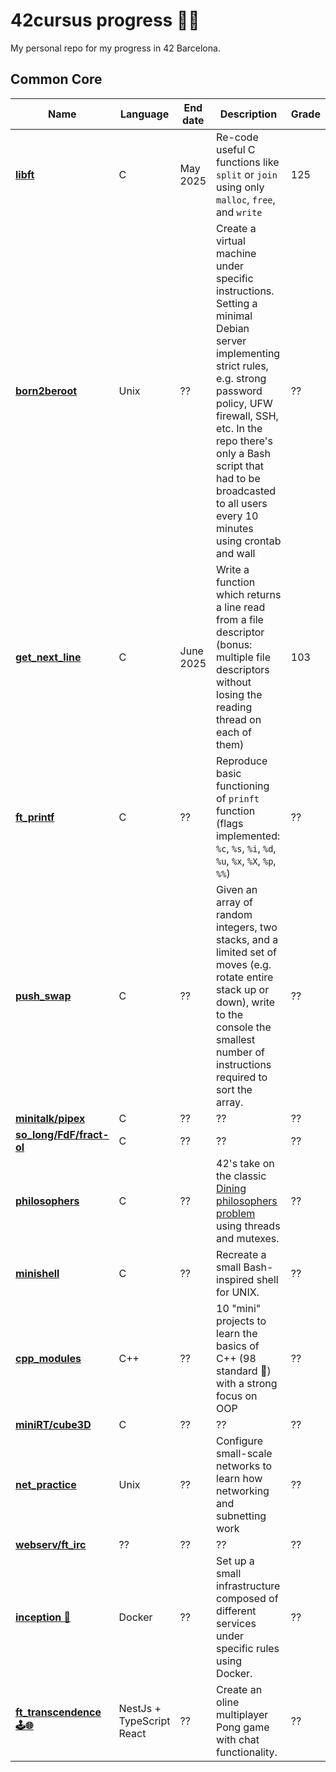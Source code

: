 # 42cursus progress 👩‍💻
My personal repo for my progress in 42 Barcelona. 
## Common Core

|Name|Language|End date|Description|Grade|
|----|--------|--------|-----------|----------|
|**[libft](https://github.com/)**|C|May 2025|Re-code useful C functions like `split` or `join` using only `malloc`, `free`, and `write`|125|
|**[born2beroot](https://github.com/)**|Unix|??|Create a virtual machine under specific instructions. Setting a minimal Debian server implementing strict rules, e.g. strong password policy, UFW firewall, SSH, etc. In the repo there's only a Bash script that had to be broadcasted to all users every 10 minutes using crontab and wall|??|
|**[get_next_line](https://github.com/)**|C|June 2025|Write a function which returns a line read from a file descriptor (bonus: multiple file descriptors without losing the reading thread on each of them)|103|
|**[ft_printf](https://github.com/)**|C|??|Reproduce basic functioning of `prinft` function (flags implemented: `%c`, `%s`, `%i`, `%d`, `%u`, `%x`, `%X`, `%p`, `%%`)|??|
|**[push_swap](https://github.com/)**|C|??|Given an array of random integers, two stacks, and a limited set of moves (e.g. rotate entire stack up or down), write to the console the smallest number of instructions required to sort the array.|??|
|**[minitalk/pipex](https://github.com/)**|C|??|??|??|
|**[so_long/FdF/fract-ol](https://github.com/)**|C|??|??|??|
|**[philosophers](https://github.com/)**|C|??|42's take on the classic [Dining philosophers problem](https://en.wikipedia.org/wiki/Dining_philosophers_problem) using threads and mutexes.|??|
|**[minishell](https://github.com/)**|C|??|Recreate a small Bash-inspired shell for UNIX.|??|
|**[cpp_modules](https://github.com/)**|C++|??|10 "mini" projects to learn the basics of C++ (98 standard 👴) with a strong focus on OOP|??|
|**[miniRT/cube3D](https://github.com/)**|C|??|??|??|
|**[net_practice](https://github.com/)**|Unix|??|Configure small-scale networks to learn how networking and subnetting work|??|
|**[webserv/ft_irc](https://github.com/)**|??|??|??|??|
|**[inception  🐳](https://github.com/)**|Docker|??|Set up a small infrastructure composed of different services under specific rules using Docker.|??|
|**[ft_transcendence 🕹️🌐](https://github.com/)**|NestJs + TypeScript React|??| Create an oline multiplayer Pong game with chat functionality.|??|

